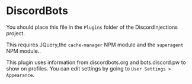 # DiscordBots

You should place this file in the `Plugins` folder of the DiscordInjections project.

This requires JQuery,the `cache-manager` NPM module and the `superagent` NPM module..

This plugin uses information from discordbots.org and bots.discord.pw to show on profiles.
You can edit settings by going to `User Settings > Appearance`.